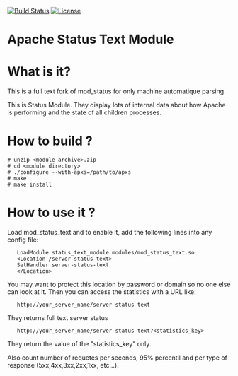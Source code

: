[![Build Status](https://travis-ci.org/ZenProjects/Apache-Status-Text-Module.svg?branch=master)](https://travis-ci.org/ZenProjects/Apache-Status-Text-Module)
[![License](https://img.shields.io/badge/License-Apache%202.0-blue.svg)](https://opensource.org/licenses/Apache-2.0)

Apache Status Text Module
=========================

# What is it?

   This is a full text fork of mod_status for only machine automatique parsing.

   This is Status Module.  They display lots of internal data about how Apache is
   performing and the state of all children processes.

# How to build ? #

```
# unzip <module archive>.zip
# cd <module directory>
# ./configure --with-apxs=/path/to/apxs
# make
# make install
```

# How to use it ?

   Load mod_status_text and to enable it, add the following lines into any config file:

```
   LoadModule status_text_module modules/mod_status_text.so
   <Location /server-status-text>
   SetHandler server-status-text
   </Location>
```

   You may want to protect this location by password or domain so no one
   else can look at it.  Then you can access the statistics with a URL like:

```
   http://your_server_name/server-status-text
```

   They returns full text server status

```
   http://your_server_name/server-status-text?<statistics_key>
```

   They return the value of the "statistics_key" only.
   
   Also count number of requetes per seconds, 95% percentil and per type of response (5xx,4xx,3xx,2xx,1xx, etc...).
   
